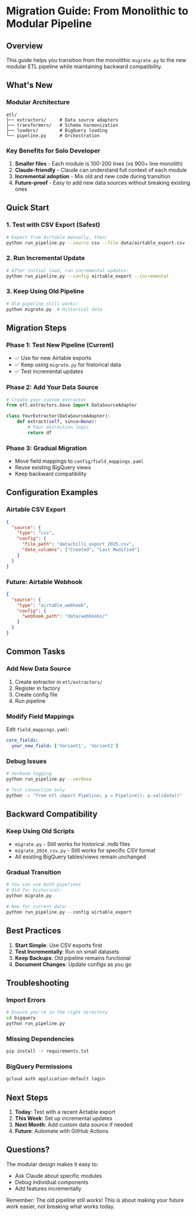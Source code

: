 # Migration Guide: From Monolithic to Modular Pipeline

## Overview
This guide helps you transition from the monolithic `migrate.py` to the new modular ETL pipeline while maintaining backward compatibility.

## What's New

### Modular Architecture
```
etl/
├── extractors/     # Data source adapters
├── transformers/   # Schema harmonization
├── loaders/        # BigQuery loading
└── pipeline.py     # Orchestration
```

### Key Benefits for Solo Developer
1. **Smaller files** - Each module is 100-200 lines (vs 900+ line monolith)
2. **Claude-friendly** - Claude can understand full context of each module
3. **Incremental adoption** - Mix old and new code during transition
4. **Future-proof** - Easy to add new data sources without breaking existing ones

## Quick Start

### 1. Test with CSV Export (Safest)
```bash
# Export from Airtable manually, then:
python run_pipeline.py --source csv --file data/airtable_export.csv
```

### 2. Run Incremental Update
```bash
# After initial load, run incremental updates:
python run_pipeline.py --config airtable_export --incremental
```

### 3. Keep Using Old Pipeline
```bash
# Old pipeline still works!
python migrate.py  # Historical data
```

## Migration Steps

### Phase 1: Test New Pipeline (Current)
- ✅ Use for new Airtable exports
- ✅ Keep using `migrate.py` for historical data
- ✅ Test incremental updates

### Phase 2: Add Your Data Source
```python
# Create your custom extractor
from etl.extractors.base import DataSourceAdapter

class YourExtractor(DataSourceAdapter):
    def extract(self, since=None):
        # Your extraction logic
        return df
```

### Phase 3: Gradual Migration
- Move field mappings to `config/field_mappings.yaml`
- Reuse existing BigQuery views
- Keep backward compatibility

## Configuration Examples

### Airtable CSV Export
```json
{
  "source": {
    "type": "csv",
    "config": {
      "file_path": "data/bills_export_2025.csv",
      "date_columns": ["Created", "Last Modified"]
    }
  }
}
```

### Future: Airtable Webhook
```json
{
  "source": {
    "type": "airtable_webhook",
    "config": {
      "webhook_path": "data/webhooks/"
    }
  }
}
```

## Common Tasks

### Add New Data Source
1. Create extractor in `etl/extractors/`
2. Register in factory
3. Create config file
4. Run pipeline

### Modify Field Mappings
Edit `field_mappings.yaml`:
```yaml
core_fields:
  your_new_field: ['Variant1', 'Variant2']
```

### Debug Issues
```bash
# Verbose logging
python run_pipeline.py --verbose

# Test connection only
python -c "from etl import Pipeline; p = Pipeline(); p.validate()"
```

## Backward Compatibility

### Keep Using Old Scripts
- `migrate.py` - Still works for historical .mdb files
- `migrate_2024_csv.py` - Still works for specific CSV format
- All existing BigQuery tables/views remain unchanged

### Gradual Transition
```python
# You can use both pipelines
# Old for historical:
python migrate.py

# New for current data:
python run_pipeline.py --config airtable_export
```

## Best Practices

1. **Start Simple**: Use CSV exports first
2. **Test Incrementally**: Run on small datasets
3. **Keep Backups**: Old pipeline remains functional
4. **Document Changes**: Update configs as you go

## Troubleshooting

### Import Errors
```bash
# Ensure you're in the right directory
cd bigquery
python run_pipeline.py
```

### Missing Dependencies
```bash
pip install -r requirements.txt
```

### BigQuery Permissions
```bash
gcloud auth application-default login
```

## Next Steps

1. **Today**: Test with a recent Airtable export
2. **This Week**: Set up incremental updates
3. **Next Month**: Add custom data source if needed
4. **Future**: Automate with GitHub Actions

## Questions?

The modular design makes it easy to:
- Ask Claude about specific modules
- Debug individual components
- Add features incrementally

Remember: The old pipeline still works! This is about making your future work easier, not breaking what works today.